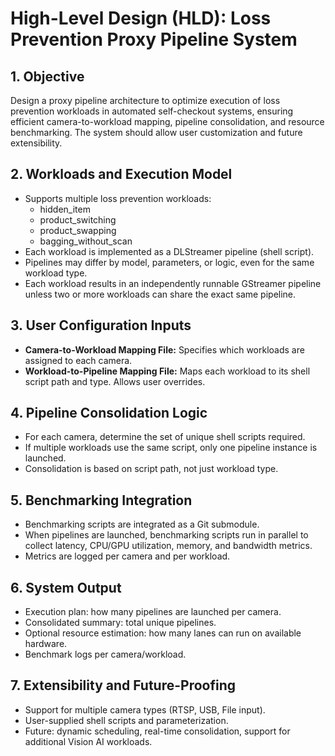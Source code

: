 # High-Level Design (HLD): Loss Prevention Proxy Pipeline System

## 1. Objective

Design a proxy pipeline architecture to optimize execution of loss prevention workloads in automated self-checkout systems, ensuring efficient camera-to-workload mapping, pipeline consolidation, and resource benchmarking. The system should allow user customization and future extensibility.

## 2. Workloads and Execution Model

- Supports multiple loss prevention workloads:
  - hidden_item
  - product_switching
  - product_swapping
  - bagging_without_scan
- Each workload is implemented as a DLStreamer pipeline (shell script).
- Pipelines may differ by model, parameters, or logic, even for the same workload type.
- Each workload results in an independently runnable GStreamer pipeline unless two or more workloads can share the exact same pipeline.

## 3. User Configuration Inputs

- **Camera-to-Workload Mapping File:** Specifies which workloads are assigned to each camera.
- **Workload-to-Pipeline Mapping File:** Maps each workload to its shell script path and type. Allows user overrides.

## 4. Pipeline Consolidation Logic

- For each camera, determine the set of unique shell scripts required.
- If multiple workloads use the same script, only one pipeline instance is launched.
- Consolidation is based on script path, not just workload type.

## 5. Benchmarking Integration

- Benchmarking scripts are integrated as a Git submodule.
- When pipelines are launched, benchmarking scripts run in parallel to collect latency, CPU/GPU utilization, memory, and bandwidth metrics.
- Metrics are logged per camera and per workload.

## 6. System Output

- Execution plan: how many pipelines are launched per camera.
- Consolidated summary: total unique pipelines.
- Optional resource estimation: how many lanes can run on available hardware.
- Benchmark logs per camera/workload.

## 7. Extensibility and Future-Proofing

- Support for multiple camera types (RTSP, USB, File input).
- User-supplied shell scripts and parameterization.
- Future: dynamic scheduling, real-time consolidation, support for additional Vision AI workloads.

